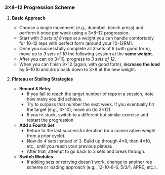 ### 3×8–12 Progression Scheme

1. **Basic Approach**  
   - Choose a single movement (e.g., dumbbell bench press) and perform it once per week using a 3×8–12 progression.  
   - Start with *3 sets of 8 reps* at a weight you can handle comfortably for 10–12 reps with perfect form (around your 10–12RM).  
   - Once you successfully complete all 3 sets of 8 (with good form), move up to *3 sets of 10* the following session at the **same weight**.  
   - After you can do 3×10, progress to *3 sets of 12*.  
   - When you can finish 3×12 (again, with good form), **increase the load** by 5–10 lb and drop back down to 3×8 at the new weight.  

2. **Plateau or Stalling Strategies**  
   - **Record & Retry**  
     - If you fail to reach the target number of reps in a session, note how many you did achieve.  
     - Try to surpass that number the next week. If you eventually hit the target (e.g., 3×10), move on (to 3×12).  
     - If you’re stuck, switch to a different but similar exercise and restart the progression.  
   - **Add a Fourth Set**  
     - Return to the last successful iteration (or a conservative weight from a prior cycle).  
     - Now do *4 sets* instead of 3. Build up through 4×8, then 4×10, etc., until you reach your previous plateau.  
     - After that, attempt to go back to 3 sets and break through.  
   - **Switch Modules**  
     - If adding sets or retrying doesn’t work, change to another rep scheme or loading approach (e.g., 12-10-8-6, 5/3/1, APRE, etc.).  
